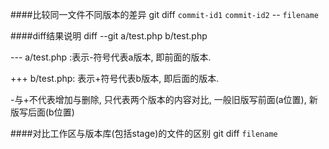 ####比较同一文件不同版本的差异
git diff `commit-id1` `commit-id2` -- `filename`


####diff结果说明
diff --git a/test.php b/test.php

--- a/test.php :表示-符号代表a版本, 即前面的版本.

+++ b/test.php: 表示+符号代表b版本, 即后面的版本.

-与+不代表增加与删除, 只代表两个版本的内容对比, 一般旧版写前面(a位置), 新版写后面(b位置)


####对比工作区与版本库(包括stage)的文件的区别
git diff `filename`

